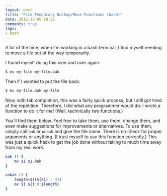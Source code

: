 ```yaml
---
layout: post
title: "File Temporary Backup/Move Functions (bash)"
date: 2012-12-05 10:22
comments: true
tags: 
- bash
---
```

A lot of the time, when I'm working in a bash terminal, I find myself needing to move a file out of the way temporarily.
<!--more-->
I found myself doing this over and over again:

```bash
$ mv my-file my-file.bak
```

Then if I wanted to put the file back:

```bash
$ mv my-file.bak my-file
```

Now, with tab completion, this was a fairly quick process, but I still got tired of the repetition. Therefore, I did what any programmer would do: I wrote a function to do it for me! (Well, technically *two* functions.) 

You'll find them below. Feel free to take them, use them, change them, and even make suggestions for improvements or alternatives.  To use them, simply call `bak` or `unbak` and give the file name. There is no check for proper arguments or anything. (I trust myself to use this function correctly.) This was just a quick hack to get the job done without taking to much time away from my real work.

```bash
bak () {
    mv $1 $1.bak
}

unbak () {
    length=$((${#1} - 4))
    mv $1 ${1:0:$length}
}
```
